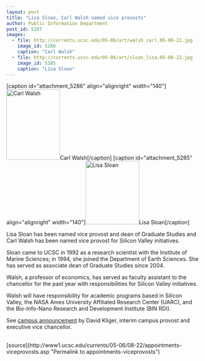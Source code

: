 ```yaml
---
layout: post
title: "Lisa Sloan, Carl Walsh named vice provosts"
author: Public Information Department
post_id: 5287
images:
  - file: http://currents.ucsc.edu/05-06/art/walsh_carl.05-08-22.jpg
    image_id: 5286
    caption: "Carl Walsh"
  - file: http://currents.ucsc.edu/05-06/art/sloan_lisa.05-08-22.jpg
    image_id: 5285
    caption: "Lisa Sloan"
---
```


[caption id="attachment_5286" align="alignright" width="140"]<a href="http://localhost/mysite/wp-content/uploads/2005/08/walsh_carl.05-08-22.jpg"><img class="size-full wp-image-5286" src="http://localhost/mysite/wp-content/uploads/2005/08/walsh_carl.05-08-22.jpg" alt="Carl Walsh" width="140" height="185" /></a>Carl Walsh[/caption]
[caption id="attachment_5285" align="alignright" width="140"]<a href="http://localhost/mysite/wp-content/uploads/2005/08/sloan_lisa.05-08-22.jpg"><img class="size-full wp-image-5285" src="http://localhost/mysite/wp-content/uploads/2005/08/sloan_lisa.05-08-22.jpg" alt="Lisa Sloan" width="140" height="166" /></a>Lisa Sloan[/caption]
<a name="content" id="content"></a>
<p align="left">
  Lisa Sloan has been named vice provost and dean of Graduate Studies and Carl Walsh has been named vice provost for Silicon Valley initiatives.
</p>
<p>
  Sloan came to UCSC in 1992 as a research scientist with the Institute of Marine Sciences; in 1994, she joined the Department of Earth Sciences. She has served as associate dean of Graduate Studies since 2004.
</p>
<p>
  Walsh, a professor of economics, has served as faculty assistant to the chancellor for the past year with responsibilities for Silicon Valley initiatives.
</p>
<p>
  Walsh will have responsibility for academic programs based in Silicon Valley, the NASA Ames University Affiliated Research Center (UARC), and the Bio-Info-Nano Research and Development Institute (BIN RDI).
</p>
<p>
  See <a href="http://www.ucsc.edu/news_events/messages/05-06/appointment.asp">campus announcement</a> by David Kliger, interim campus provost and executive vice chancellor.<br>
  <br>
</p>
<p>
  <input name="t1" size="-1" type="hidden">
</p>




</p>
[source](http://www1.ucsc.edu/currents/05-06/08-22/appointments-viceprovosts.asp "Permalink to appointments-viceprovosts")
